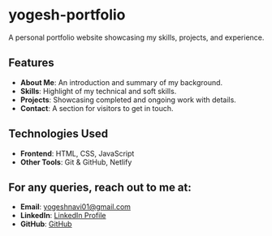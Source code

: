 # yogesh-portfolio

A personal portfolio website showcasing my skills, projects, and experience.

## Features

- **About Me**: An introduction and summary of my background.
- **Skills**: Highlight of my technical and soft skills.
- **Projects**: Showcasing completed and ongoing work with details.
- **Contact**: A section for visitors to get in touch.

## Technologies Used

- **Frontend**: HTML, CSS, JavaScript
- **Other Tools**: Git & GitHub, Netlify

## For any queries, reach out to me at:

- **Email**: yogeshnavi01@gmail.com
- **LinkedIn**: [LinkedIn Profile](https://www.linkedin.com/in/yogesh-navi)
- **GitHub**: [GitHub](https://github.com/Yogesh-navi)
